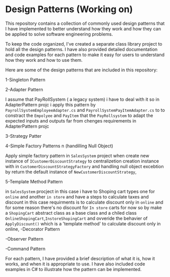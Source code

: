 # Design Patterns (Working on)
This repository contains a collection of commonly used design patterns that I have implemented to better understand how they work and how they can be applied to solve software engineering problems.

To keep the code organized, I've created a separate class library project to hold all the design patterns. I have also provided detailed documentation and code examples for each pattern to make it easy for users to understand how they work and how to use them.

Here are some of the design patterns that are included in this repository:

1-Singleton Pattern
                          
                          
2-Adapter Pattern      

I assume that PayRollSystem ( a legacy system) i have to deal with it so in AdapterPattern projc i apply this pattern by `PayrollSystemEmployeeAdapter.cs` and `PayrollSystemPayItemAdapter.cs` to to constract the `Empolyee` and `PayItem` that the `PayRollsystem` to adapt the expected inputs and outputs
far from chenges requirements in AdapterPattern projc
          
3-Strategy Patter 

4-Simple Factory Patterns n (handilling Null Object)

 Apply simple factory pattern in `SalesSystem` project when create new instance of `ICustomerDiscountStrategy` to centralizetion creation instance with in `CustomerDiscountStrategyFactory` and handling null object excebtion  by return the default instance of `NewCustomerDiscountStrategy`,

5-Template Method Pattern 

in `SalesSystem` procject
    in this case i have to Shoping cart types one for `online` and another `in store` and have a steps to calculate taxes and discount in this case requirments is to calculate discount only in `online` and for some reason there's no discount for `In store` carts for now so by make a `ShopingCart` abstract class as a base class and a chiled class `OnlineShopingCart`,`InstoreShopingCart` 
and ovveride the behavier of `ApplyDiscount()` which is a 'template method' to calculate discount only in online,
-Decorator Pattern

-Observer Pattern

-Command Pattern

 


For each pattern, I have provided a brief description of what it is, how it works, and when it is appropriate to use. I have also included code examples in C# to illustrate how the pattern can be implemented.

